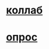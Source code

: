 # [коллаб](https://colab.research.google.com/drive/1-2ruPykHbt2978_6JFVeMsfsBcSAc67o?usp=sharing)

# [опрос](https://docs.google.com/spreadsheets/d/1H8fFg8aZfsgyyxa_ns_6wRbP7BTx8Wb6Fix7RbjTBtw/edit?usp=sharing)
